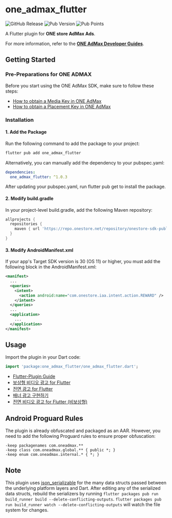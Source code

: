# one_admax_flutter

![GitHub Release](https://img.shields.io/github/v/release/ONE-AdMax/ONEAdMax-Flutter)
![Pub Version](https://img.shields.io/pub/v/one_admax_flutter)
![Pub Points](https://img.shields.io/pub/points/one_admax_flutter)

A Flutter plugin for **ONE store AdMax Ads**.

For more information, refer to the [**ONE AdMax Developer Guides**](https://one-admax-organization.gitbook.io/one-admax-sdk).

## Getting Started

### Pre-Preparations for ONE ADMAX

Before you start using the ONE AdMax SDK, make sure to follow these steps:

- [How to obtain a Media Key in ONE AdMax](https://one-admax-organization.gitbook.io/one-admax-sdk/01.)
- [How to obtain a Placement Key in ONE AdMax](https://one-admax-organization.gitbook.io/one-admax-sdk/02.)

### Installation

#### 1. Add the Package

Run the following command to add the package to your project:

```bash
flutter pub add one_admax_flutter
```

Alternatively, you can manually add the dependency to your pubspec.yaml:

```yaml
dependencies:
  one_admax_flutter: ^1.0.3

```

After updating your pubspec.yaml, run flutter pub get to install the package.

#### 2. Modify build.gradle
In your project-level build.gradle, add the following Maven repository:

```groovy
allprojects {
  repositories {
    maven { url 'https://repo.onestore.net/repository/onestore-sdk-public' }
  }
}

```

#### 3. Modify AndroidManifest.xml
If your app's Target SDK version is 30 (OS 11) or higher, you must add the following <queries> block in the AndroidManifest.xml:
```xml
<manifest>
  ...
  <queries>
    <intent>
      <action android:name="com.onestore.iaa.intent.action.REWARD" />
    </intent>
  </queries>
  ...
  <application>
    ...
  </application>
</manifest>
```

## Usage
Import the plugin in your Dart code:
```dart
import 'package:one_admax_flutter/one_admax_flutter.dart';
```
- [Flutter-Plugin Guide](https://one-admax-organization.gitbook.io/one-admax-sdk/05.-flutter-plugin-guide)
- [보상형 비디오 광고 for Flutter](https://one-admax-organization.gitbook.io/one-admax-sdk/05.-flutter-plugin-guide/5-1.-for-flutter)
- [전면 광고 for Flutter](https://one-admax-organization.gitbook.io/one-admax-sdk/05.-flutter-plugin-guide/interstitial)
- [배너 광고 구현하기](https://one-admax-organization.gitbook.io/one-admax-sdk/05.-flutter-plugin-guide/5-3.)
- [전면 비디오 광고 for Flutter (비보상형)](https://one-admax-organization.gitbook.io/one-admax-sdk/05.-flutter-plugin-guide/5-4.-for-flutter)

## Android Proguard Rules

The plugin is already obfuscated and packaged as an AAR. However, you need to add the following Proguard rules to ensure proper obfuscation:

```text
-keep packagenames com.oneadmax.**
-keep class com.oneadmax.global.** { public *; }
-keep enum com.oneadmax.internal.* { *; }

```

## Note

This plugin uses [json_serializable](https://pub.dev/packages/json_serializable) for the many data structs passed between the underlying platform layers and Dart.
After editing any of the serialized data structs, rebuild the serializers by running
`flutter packages pub run build_runner build --delete-conflicting-outputs`.
`flutter packages pub run build_runner watch --delete-conflicting-outputs` will watch the file system for changes.
